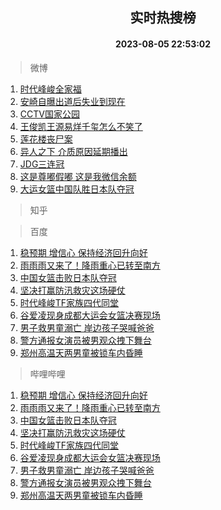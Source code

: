 <div align="center"><h2>实时热搜榜</h2><h4>2023-08-05 22:53:02</h4></div>

> 微博  

1. [时代峰峻全家福](https://s.weibo.com/weibo?q=%23%E6%97%B6%E4%BB%A3%E5%B3%B0%E5%B3%BB%E5%85%A8%E5%AE%B6%E7%A6%8F%23&t=31&band_rank=1&Refer=top)<br />
2. [安崎自曝出道后失业到现在](https://s.weibo.com/weibo?q=%23%E5%AE%89%E5%B4%8E%E8%87%AA%E6%9B%9D%E5%87%BA%E9%81%93%E5%90%8E%E5%A4%B1%E4%B8%9A%E5%88%B0%E7%8E%B0%E5%9C%A8%23&t=31&band_rank=2&Refer=top)<br />
3. [CCTV国家公园](https://s.weibo.com/weibo?q=%23CCTV%E5%9B%BD%E5%AE%B6%E5%85%AC%E5%9B%AD%23&t=31&band_rank=3&Refer=top)<br />
4. [王俊凯王源易烊千玺怎么不笑了](https://s.weibo.com/weibo?q=%23%E7%8E%8B%E4%BF%8A%E5%87%AF%E7%8E%8B%E6%BA%90%E6%98%93%E7%83%8A%E5%8D%83%E7%8E%BA%E6%80%8E%E4%B9%88%E4%B8%8D%E7%AC%91%E4%BA%86%23&t=31&band_rank=4&Refer=top)<br />
5. [莲花楼丧尸案](https://s.weibo.com/weibo?q=%23%E8%8E%B2%E8%8A%B1%E6%A5%BC%E4%B8%A7%E5%B0%B8%E6%A1%88%23&t=31&band_rank=5&Refer=top)<br />
6. [异人之下 介质原因延期播出](https://s.weibo.com/weibo?q=%E5%BC%82%E4%BA%BA%E4%B9%8B%E4%B8%8B%20%E4%BB%8B%E8%B4%A8%E5%8E%9F%E5%9B%A0%E5%BB%B6%E6%9C%9F%E6%92%AD%E5%87%BA&t=31&band_rank=6&Refer=top)<br />
7. [JDG三连冠](https://s.weibo.com/weibo?q=%23JDG%E4%B8%89%E8%BF%9E%E5%86%A0%23&t=31&band_rank=7&Refer=top)<br />
8. [这是尊嘟假嘟 这是我微信余额](https://s.weibo.com/weibo?q=%E8%BF%99%E6%98%AF%E5%B0%8A%E5%98%9F%E5%81%87%E5%98%9F%20%E8%BF%99%E6%98%AF%E6%88%91%E5%BE%AE%E4%BF%A1%E4%BD%99%E9%A2%9D&t=31&band_rank=8&Refer=top)<br />
9. [大运女篮中国队胜日本队夺冠](https://s.weibo.com/weibo?q=%23%E5%A4%A7%E8%BF%90%E5%A5%B3%E7%AF%AE%E4%B8%AD%E5%9B%BD%E9%98%9F%E8%83%9C%E6%97%A5%E6%9C%AC%E9%98%9F%E5%A4%BA%E5%86%A0%23&t=31&band_rank=9&Refer=top)<br />

> 知乎  


> 百度  

1. [稳预期 增信心 保持经济回升向好](https://www.baidu.com/s?wd=%E7%A8%B3%E9%A2%84%E6%9C%9F+%E5%A2%9E%E4%BF%A1%E5%BF%83+%E4%BF%9D%E6%8C%81%E7%BB%8F%E6%B5%8E%E5%9B%9E%E5%8D%87%E5%90%91%E5%A5%BD&sa=fyb_news&rsv_dl=fyb_news)<br />
2. [雨雨雨又来了！降雨重心已转至南方](https://www.baidu.com/s?wd=%E9%9B%A8%E9%9B%A8%E9%9B%A8%E5%8F%88%E6%9D%A5%E4%BA%86%EF%BC%81%E9%99%8D%E9%9B%A8%E9%87%8D%E5%BF%83%E5%B7%B2%E8%BD%AC%E8%87%B3%E5%8D%97%E6%96%B9&sa=fyb_news&rsv_dl=fyb_news)<br />
3. [中国女篮击败日本队夺冠](https://www.baidu.com/s?wd=%E4%B8%AD%E5%9B%BD%E5%A5%B3%E7%AF%AE%E5%87%BB%E8%B4%A5%E6%97%A5%E6%9C%AC%E9%98%9F%E5%A4%BA%E5%86%A0&sa=fyb_news&rsv_dl=fyb_news)<br />
4. [坚决打赢防汛救灾这场硬仗](https://www.baidu.com/s?wd=%E5%9D%9A%E5%86%B3%E6%89%93%E8%B5%A2%E9%98%B2%E6%B1%9B%E6%95%91%E7%81%BE%E8%BF%99%E5%9C%BA%E7%A1%AC%E4%BB%97&sa=fyb_news&rsv_dl=fyb_news)<br />
5. [时代峰峻TF家族四代同堂](https://www.baidu.com/s?wd=%E6%97%B6%E4%BB%A3%E5%B3%B0%E5%B3%BBTF%E5%AE%B6%E6%97%8F%E5%9B%9B%E4%BB%A3%E5%90%8C%E5%A0%82&sa=fyb_news&rsv_dl=fyb_news)<br />
6. [谷爱凌现身成都大运会女篮决赛现场](https://www.baidu.com/s?wd=%E8%B0%B7%E7%88%B1%E5%87%8C%E7%8E%B0%E8%BA%AB%E6%88%90%E9%83%BD%E5%A4%A7%E8%BF%90%E4%BC%9A%E5%A5%B3%E7%AF%AE%E5%86%B3%E8%B5%9B%E7%8E%B0%E5%9C%BA&sa=fyb_news&rsv_dl=fyb_news)<br />
7. [男子救男童溺亡 岸边孩子哭喊爸爸](https://www.baidu.com/s?wd=%E7%94%B7%E5%AD%90%E6%95%91%E7%94%B7%E7%AB%A5%E6%BA%BA%E4%BA%A1+%E5%B2%B8%E8%BE%B9%E5%AD%A9%E5%AD%90%E5%93%AD%E5%96%8A%E7%88%B8%E7%88%B8&sa=fyb_news&rsv_dl=fyb_news)<br />
8. [警方通报女演员被男观众拽下舞台](https://www.baidu.com/s?wd=%E8%AD%A6%E6%96%B9%E9%80%9A%E6%8A%A5%E5%A5%B3%E6%BC%94%E5%91%98%E8%A2%AB%E7%94%B7%E8%A7%82%E4%BC%97%E6%8B%BD%E4%B8%8B%E8%88%9E%E5%8F%B0&sa=fyb_news&rsv_dl=fyb_news)<br />
9. [郑州高温天两男童被锁车内昏睡](https://www.baidu.com/s?wd=%E9%83%91%E5%B7%9E%E9%AB%98%E6%B8%A9%E5%A4%A9%E4%B8%A4%E7%94%B7%E7%AB%A5%E8%A2%AB%E9%94%81%E8%BD%A6%E5%86%85%E6%98%8F%E7%9D%A1&sa=fyb_news&rsv_dl=fyb_news)<br />

> 哔哩哔哩  

1. [稳预期 增信心 保持经济回升向好](https://www.baidu.com/s?wd=%E7%A8%B3%E9%A2%84%E6%9C%9F+%E5%A2%9E%E4%BF%A1%E5%BF%83+%E4%BF%9D%E6%8C%81%E7%BB%8F%E6%B5%8E%E5%9B%9E%E5%8D%87%E5%90%91%E5%A5%BD&sa=fyb_news&rsv_dl=fyb_news)<br />
2. [雨雨雨又来了！降雨重心已转至南方](https://www.baidu.com/s?wd=%E9%9B%A8%E9%9B%A8%E9%9B%A8%E5%8F%88%E6%9D%A5%E4%BA%86%EF%BC%81%E9%99%8D%E9%9B%A8%E9%87%8D%E5%BF%83%E5%B7%B2%E8%BD%AC%E8%87%B3%E5%8D%97%E6%96%B9&sa=fyb_news&rsv_dl=fyb_news)<br />
3. [中国女篮击败日本队夺冠](https://www.baidu.com/s?wd=%E4%B8%AD%E5%9B%BD%E5%A5%B3%E7%AF%AE%E5%87%BB%E8%B4%A5%E6%97%A5%E6%9C%AC%E9%98%9F%E5%A4%BA%E5%86%A0&sa=fyb_news&rsv_dl=fyb_news)<br />
4. [坚决打赢防汛救灾这场硬仗](https://www.baidu.com/s?wd=%E5%9D%9A%E5%86%B3%E6%89%93%E8%B5%A2%E9%98%B2%E6%B1%9B%E6%95%91%E7%81%BE%E8%BF%99%E5%9C%BA%E7%A1%AC%E4%BB%97&sa=fyb_news&rsv_dl=fyb_news)<br />
5. [时代峰峻TF家族四代同堂](https://www.baidu.com/s?wd=%E6%97%B6%E4%BB%A3%E5%B3%B0%E5%B3%BBTF%E5%AE%B6%E6%97%8F%E5%9B%9B%E4%BB%A3%E5%90%8C%E5%A0%82&sa=fyb_news&rsv_dl=fyb_news)<br />
6. [谷爱凌现身成都大运会女篮决赛现场](https://www.baidu.com/s?wd=%E8%B0%B7%E7%88%B1%E5%87%8C%E7%8E%B0%E8%BA%AB%E6%88%90%E9%83%BD%E5%A4%A7%E8%BF%90%E4%BC%9A%E5%A5%B3%E7%AF%AE%E5%86%B3%E8%B5%9B%E7%8E%B0%E5%9C%BA&sa=fyb_news&rsv_dl=fyb_news)<br />
7. [男子救男童溺亡 岸边孩子哭喊爸爸](https://www.baidu.com/s?wd=%E7%94%B7%E5%AD%90%E6%95%91%E7%94%B7%E7%AB%A5%E6%BA%BA%E4%BA%A1+%E5%B2%B8%E8%BE%B9%E5%AD%A9%E5%AD%90%E5%93%AD%E5%96%8A%E7%88%B8%E7%88%B8&sa=fyb_news&rsv_dl=fyb_news)<br />
8. [警方通报女演员被男观众拽下舞台](https://www.baidu.com/s?wd=%E8%AD%A6%E6%96%B9%E9%80%9A%E6%8A%A5%E5%A5%B3%E6%BC%94%E5%91%98%E8%A2%AB%E7%94%B7%E8%A7%82%E4%BC%97%E6%8B%BD%E4%B8%8B%E8%88%9E%E5%8F%B0&sa=fyb_news&rsv_dl=fyb_news)<br />
9. [郑州高温天两男童被锁车内昏睡](https://www.baidu.com/s?wd=%E9%83%91%E5%B7%9E%E9%AB%98%E6%B8%A9%E5%A4%A9%E4%B8%A4%E7%94%B7%E7%AB%A5%E8%A2%AB%E9%94%81%E8%BD%A6%E5%86%85%E6%98%8F%E7%9D%A1&sa=fyb_news&rsv_dl=fyb_news)<br />
